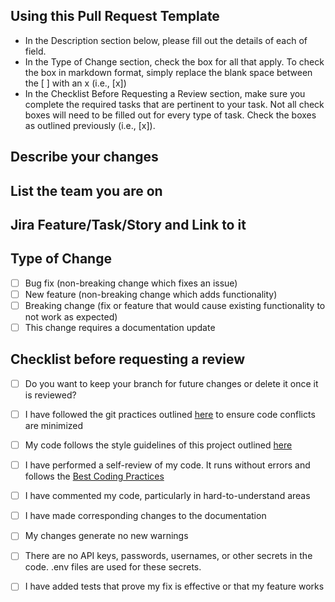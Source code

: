 ## Using this Pull Request Template
* In the Description section below, please fill out the details of each of field.
* In the Type of Change section, check the box for all that apply. To check the box in markdown format, simply replace the blank space between the [ ] with an x (i.e., [x])
* In the Checklist Before Requesting a Review section, make sure you complete the required tasks that are pertinent to your task. Not all check boxes will need to be filled out for every type of task. Check the boxes as outlined previously (i.e., [x]).

## Describe your changes

## List the team you are on

## Jira Feature/Task/Story and Link to it

## Type of Change
- [ ] Bug fix (non-breaking change which fixes an issue)
- [ ] New feature (non-breaking change which adds functionality)
- [ ] Breaking change (fix or feature that would cause existing functionality to not work as expected)
- [ ] This change requires a documentation update

## Checklist before requesting a review
- [ ] Do you want to keep your branch for future changes or delete it once it is reviewed?
- [ ] I have followed the git practices outlined [here](GitPractices.md) to ensure code conflicts are minimized
- [ ] My code follows the style guidelines of this project outlined [here](UIGuidelines.md)
- [ ] I have performed a self-review of my code. It runs without errors and follows the [Best Coding Practices](BestCodingPractices.md)
- [ ] I have commented my code, particularly in hard-to-understand areas
- [ ] I have made corresponding changes to the documentation
- [ ] My changes generate no new warnings
- [ ] There are no API keys, passwords, usernames, or other secrets in the code. .env files are used for these secrets.
- [ ] I have added tests that prove my fix is effective or that my feature works


